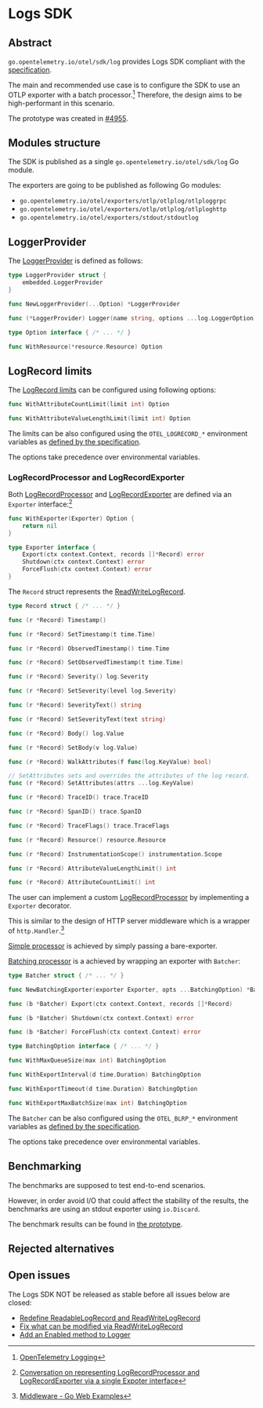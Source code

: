 # Logs SDK

## Abstract

`go.opentelemetry.io/otel/sdk/log` provides Logs SDK compliant with the
[specification](https://opentelemetry.io/docs/specs/otel/logs/sdk/).

The main and recommended use case is to configure the SDK to use an OTLP
exporter with a batch processor.[^1] Therefore, the design aims to be
high-performant in this scenario.

The prototype was created in
[#4955](https://github.com/open-telemetry/opentelemetry-go/pull/4955).

## Modules structure

The SDK is published as a single `go.opentelemetry.io/otel/sdk/log` Go module.

The exporters are going to be published as following Go modules:

- `go.opentelemetry.io/otel/exporters/otlp/otlplog/otlploggrpc`
- `go.opentelemetry.io/otel/exporters/otlp/otlplog/otlploghttp`
- `go.opentelemetry.io/otel/exporters/stdout/stdoutlog`

## LoggerProvider

The [LoggerProvider](https://opentelemetry.io/docs/specs/otel/logs/sdk/#loggerprovider)
is defined as follows:

```go
type LoggerProvider struct {
	embedded.LoggerProvider
}

func NewLoggerProvider(...Option) *LoggerProvider

func (*LoggerProvider) Logger(name string, options ...log.LoggerOption) log.Logger

type Option interface { /* ... */ }

func WithResource(*resource.Resource) Option
```

## LogRecord limits

The [LogRecord limits](https://opentelemetry.io/docs/specs/otel/logs/sdk/#logrecord-limits)
can be configured using following options:

```go
func WithAttributeCountLimit(limit int) Option

func WithAttributeValueLengthLimit(limit int) Option
```

The limits can be also configured using the `OTEL_LOGRECORD_*` environment variables as
[defined by the specification](https://opentelemetry.io/docs/specs/otel/configuration/sdk-environment-variables/#logrecord-limits).

The options take precedence over environmental variables.

### LogRecordProcessor and LogRecordExporter  

Both [LogRecordProcessor](https://opentelemetry.io/docs/specs/otel/logs/sdk/#logrecordprocessor)
and [LogRecordExporter](https://opentelemetry.io/docs/specs/otel/logs/sdk/#logrecordexporter)
are defined via an `Exporter` interface:[^2]

```go
func WithExporter(Exporter) Option {
	return nil
}

type Exporter interface {
	Export(ctx context.Context, records []*Record) error
	Shutdown(ctx context.Context) error
	ForceFlush(ctx context.Context) error
}
```

The `Record` struct represents the [ReadWriteLogRecord](https://opentelemetry.io/docs/specs/otel/logs/sdk/#readwritelogrecord).

```go
type Record struct { /* ... */ }

func (r *Record) Timestamp()

func (r *Record) SetTimestamp(t time.Time)

func (r *Record) ObservedTimestamp() time.Time

func (r *Record) SetObservedTimestamp(t time.Time)

func (r *Record) Severity() log.Severity

func (r *Record) SetSeverity(level log.Severity)

func (r *Record) SeverityText() string

func (r *Record) SetSeverityText(text string)

func (r *Record) Body() log.Value

func (r *Record) SetBody(v log.Value)

func (r *Record) WalkAttributes(f func(log.KeyValue) bool)

// SetAttributes sets and overrides the attributes of the log record.
func (r *Record) SetAttributes(attrs ...log.KeyValue)

func (r *Record) TraceID() trace.TraceID

func (r *Record) SpanID() trace.SpanID

func (r *Record) TraceFlags() trace.TraceFlags

func (r *Record) Resource() resource.Resource

func (r *Record) InstrumentationScope() instrumentation.Scope

func (r *Record) AttributeValueLengthLimit() int

func (r *Record) AttributeCountLimit() int
```

The user can implement a custom [LogRecordProcessor](https://opentelemetry.io/docs/specs/otel/logs/sdk/#logrecordprocessor)
by implementing a `Exporter` decorator.

This is similar to the design of HTTP server middleware
which is a wrapper of `http.Handler`.[^3]

[Simple processor](https://opentelemetry.io/docs/specs/otel/logs/sdk/#simple-processor)
is achieved by simply passing a bare-exporter.

[Batching processor](https://opentelemetry.io/docs/specs/otel/logs/sdk/#batching-processor)
is a achieved by wrapping an exporter with `Batcher`:

```go
type Batcher struct { /* ... */ }

func NewBatchingExporter(exporter Exporter, opts ...BatchingOption) *Batcher

func (b *Batcher) Export(ctx context.Context, records []*Record)

func (b *Batcher) Shutdown(ctx context.Context) error

func (b *Batcher) ForceFlush(ctx context.Context) error

type BatchingOption interface { /* ... */ }

func WithMaxQueueSize(max int) BatchingOption

func WithExportInterval(d time.Duration) BatchingOption

func WithExportTimeout(d time.Duration) BatchingOption

func WithExportMaxBatchSize(max int) BatchingOption
```

The `Batcher` can be also configured using the `OTEL_BLRP_*` environment variables as
[defined by the specification](https://opentelemetry.io/docs/specs/otel/configuration/sdk-environment-variables/#batch-logrecord-processor).

The options take precedence over environmental variables.

## Benchmarking

The benchmarks are supposed to test end-to-end scenarios.

However, in order avoid I/O that could affect the stability of the results,
the benchmarks are using an stdout exporter using `io.Discard`.

The benchmark results can be found in [the prototype](https://github.com/open-telemetry/opentelemetry-go/pull/4955).

## Rejected alternatives

## Open issues

The Logs SDK NOT be released as stable before all issues below are closed:

- [Redefine ReadableLogRecord and ReadWriteLogRecord](https://github.com/open-telemetry/opentelemetry-specification/pull/3898)
- [Fix what can be modified via ReadWriteLogRecord](https://github.com/open-telemetry/opentelemetry-specification/pull/3907)
- [Add an Enabled method to Logger](https://github.com/open-telemetry/opentelemetry-specification/issues/3917)

[^1]: [OpenTelemetry Logging](https://opentelemetry.io/docs/specs/otel/logs)
[^2]: [Conversation on representing LogRecordProcessor and LogRecordExporter via a single Expoter interface](https://github.com/open-telemetry/opentelemetry-go/pull/4954#discussion_r1515050480)
[^3]: [Middleware - Go Web Examples](https://gowebexamples.com/basic-middleware/)
